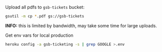 Upload all pdfs to `gsb-tickets` bucket:

```sh
gsutil -m cp *.pdf gs://gsb-tickets
```

**INFO:** this is limited by bandwidth, may take some time for large uploads.

Get env vars for local production

```bash
heroku config -a gsb-ticketing -s | grep GOOGLE >.env
```
